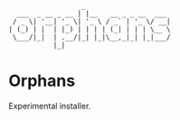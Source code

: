 ```
                  _
  ___  _ __ _ __ | |__   __ _ _ __  ___
 / _ \| '__| '_ \| '_ \ / _` | '_ \/ __|
| (_) | |  | |_) | | | | (_| | | | \__ \
 \___/|_|  | .__/|_| |_|\__,_|_| |_|___/
           |_|
```

# Orphans

Experimental installer.
